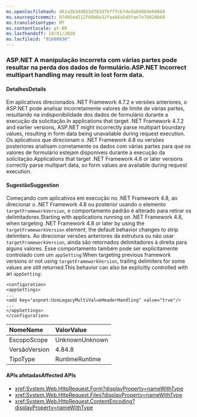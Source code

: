 ```yaml
---
ms.openlocfilehash: d61a3b3dd855d783d7bff7cb74e5b84969e60860
ms.sourcegitcommit: 97405ed212f69b0a32faa66a5d5fae7e76628b68
ms.translationtype: MT
ms.contentlocale: pt-BR
ms.lasthandoff: 10/01/2020
ms.locfileid: "91608036"
---
```

### <a name="aspnet-incorrect-multipart-handling-may-result-in-lost-form-data"></a><span data-ttu-id="f0576-101">ASP.NET A manipulação incorreta com várias partes pode resultar na perda dos dados de formulário.</span><span class="sxs-lookup"><span data-stu-id="f0576-101">ASP.NET Incorrect multipart handling may result in lost form data.</span></span>

#### <a name="details"></a><span data-ttu-id="f0576-102">Detalhes</span><span class="sxs-lookup"><span data-stu-id="f0576-102">Details</span></span>

<span data-ttu-id="f0576-103">Em aplicativos direcionados .NET Framework 4.7.2 e versões anteriores, o ASP.NET pode analisar incorretamente valores de limite de várias partes, resultando na indisponibilidade dos dados de formulário durante a execução da solicitação.</span><span class="sxs-lookup"><span data-stu-id="f0576-103">In applications that target .NET Framework 4.7.2 and earlier versions, ASP.NET might incorrectly parse multipart boundary values, resulting in form data being unavailable during request execution.</span></span> <span data-ttu-id="f0576-104">Os aplicativos que direcionam o .NET Framework 4.8 ou versões posteriores analisam corretamente os dados com várias partes para que os valores de formulário estejam disponíveis durante a execução da solicitação.</span><span class="sxs-lookup"><span data-stu-id="f0576-104">Applications that target .NET Framework 4.8 or later versions correctly parse multipart data, so form values are available during request execution.</span></span>

#### <a name="suggestion"></a><span data-ttu-id="f0576-105">Sugestão</span><span class="sxs-lookup"><span data-stu-id="f0576-105">Suggestion</span></span>

<span data-ttu-id="f0576-106">Começando com aplicativos em execução no .NET Framework 4.8, ao direcionar o .NET Framework 4.8 ou posterior usando o elemento <code>targetFrameworkVersion</code>, o comportamento padrão é alterado para retirar os delimitadores.</span><span class="sxs-lookup"><span data-stu-id="f0576-106">Starting with applications running on .NET Framework 4.8, when targeting .NET Framework 4.8 or later by using the <code>targetFrameworkVersion</code> element, the default behavior changes to strip delimiters.</span></span> <span data-ttu-id="f0576-107">Ao direcionar versões anteriores da estrutura ou não usar <code>targetFrameworkVersion</code>, ainda são retornados delimitadores à direita para alguns valores. Esse comportamento também pode ser explicitamente controlado com um <code>appSetting</code>:</span><span class="sxs-lookup"><span data-stu-id="f0576-107">When targeting previous framework versions or not using <code>targetFrameworkVersion</code>, trailing delimiters for some values are still returned.This behavior can also be explicitly controlled with an <code>appSetting</code>:</span></span><pre><code class="lang-xml">&lt;configuration&gt;&#13;&#10;&lt;appSettings&gt;&#13;&#10;...&#13;&#10;&lt;add key=&quot;aspnet:UseLegacyMultiValueHeaderHandling&quot;  value=&quot;true&quot;/&gt;&#13;&#10;...&#13;&#10;&lt;/appSettings&gt;&#13;&#10;&lt;/configuration&gt;&#13;&#10;</code></pre>

| <span data-ttu-id="f0576-108">Nome</span><span class="sxs-lookup"><span data-stu-id="f0576-108">Name</span></span>    | <span data-ttu-id="f0576-109">Valor</span><span class="sxs-lookup"><span data-stu-id="f0576-109">Value</span></span>       |
|:--------|:------------|
| <span data-ttu-id="f0576-110">Escopo</span><span class="sxs-lookup"><span data-stu-id="f0576-110">Scope</span></span>   |<span data-ttu-id="f0576-111">Unknown</span><span class="sxs-lookup"><span data-stu-id="f0576-111">Unknown</span></span>|
|<span data-ttu-id="f0576-112">Versão</span><span class="sxs-lookup"><span data-stu-id="f0576-112">Version</span></span>|<span data-ttu-id="f0576-113">4.8</span><span class="sxs-lookup"><span data-stu-id="f0576-113">4.8</span></span>|
|<span data-ttu-id="f0576-114">Tipo</span><span class="sxs-lookup"><span data-stu-id="f0576-114">Type</span></span>|<span data-ttu-id="f0576-115">Runtime</span><span class="sxs-lookup"><span data-stu-id="f0576-115">Runtime</span></span>|

#### <a name="affected-apis"></a><span data-ttu-id="f0576-116">APIs afetadas</span><span class="sxs-lookup"><span data-stu-id="f0576-116">Affected APIs</span></span>

- <xref:System.Web.HttpRequest.Form?displayProperty=nameWithType>
- <xref:System.Web.HttpRequest.Files?displayProperty=nameWithType>
- <xref:System.Web.HttpRequest.ContentEncoding?displayProperty=nameWithType>

<!--

#### Affected APIs

- `P:System.Web.HttpRequest.Form`
- `P:System.Web.HttpRequest.Files`
- `P:System.Web.HttpRequest.ContentEncoding`

-->
